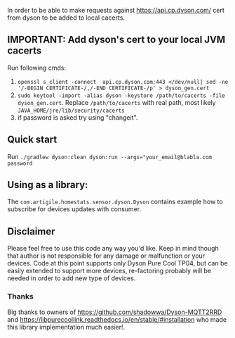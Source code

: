 In order to be able to make requests against https://api.cp.dyson.com/ cert from dyson to be added to local cacerts.
## IMPORTANT: Add dyson's cert to your local JVM cacerts
Run following cmds:
1. `openssl s_client -connect  api.cp.dyson.com:443 </dev/null| sed -ne '/-BEGIN CERTIFICATE-/,/-END CERTIFICATE-/p' > dyson_gen.cert`
2. `sudo keytool -import -alias dyson -keystore /path/to/cacerts -file dyson_gen.cert`. Replace `/path/to/cacerts` with real path, most likely `JAVA_HOME/jre/lib/security/cacerts`
3. if password is asked try using "changeit".

## Quick start
Run `./gradlew dyson:clean dyson:run --args="your_email@blabla.com password`

## Using as a library:
The `com.artigile.homestats.sensor.dyson.Dyson` contains example how to subscribe for devices updates with consumer. 

## Disclaimer
Please feel free to use this code any way you'd like. Keep in mind though that author is not responsible for any damage or malfunction or your devices.
Code at this point supports only Dyson Pure Cool TP04, but can be easily extended to support more devices, re-factoring probably will be needed in order to add new type of devices.

### Thanks
Big thanks to owners of https://github.com/shadowwa/Dyson-MQTT2RRD and https://libpurecoollink.readthedocs.io/en/stable/#installation who made this library implementation much easier!.
 